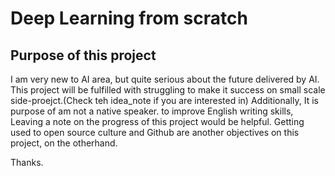 # Deep Learning from scratch

## Purpose of this project
I am very new to AI area, but quite serious about the future delivered by AI. This project will be fulfilled with struggling to make it success on small scale side-proejct.(Check teh idea_note if you are interested in)
Additionally, It is purpose of  am not a native speaker. to improve English writing skills, Leaving a note on the progress of this project would be helpful. Getting used to open source culture and Github are another objectives on this project, on the otherhand.

Thanks.
